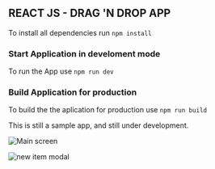 

## REACT JS - DRAG 'N DROP APP

To install all dependencies run `npm install`

### Start Application in develoment mode

To run the App use `npm run dev`

### Build Application for production

To build the the aplication for production use `npm run build`

This is still a sample app, and still under development.


![Main screen](https://github.com/romidevx/react-drag-drop/blob/main/src/assets/screenshots/main-screen.jpg)

![new item modal](https://github.com/romidevx/react-drag-drop/blob/main/src/assets/screenshots/new-item-modal.jpg)